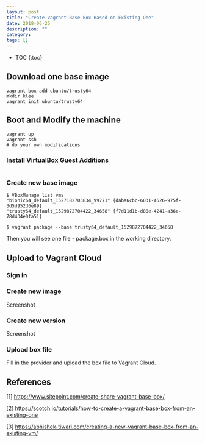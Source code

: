 ```yaml
---
layout: post
title: "Create Vagrant Base Box Based on Existing One"
date: 2018-06-25
description: ""
category: 
tags: []
---
```

* TOC
{:toc}

## Download one base image

```
vagrant box add ubuntu/trusty64
mkdir klee
vagrant init ubuntu/trusty64
```

## Boot and Modify the machine

```
vagrant up
vagrant ssh
# do your own modifications
```

### Install VirtualBox Guest Additions

```
```

### Create new base image

```
$ VBoxManage list vms
"bionic64_default_1527182703834_99771" {daba6cbc-6031-4526-975f-3d5d952d6e89}
"trusty64_default_1529872704422_34658" {f7d11d1b-d88e-4241-a36e-78d434e0fa51}

$ vagrant package --base trusty64_default_1529872704422_34658
```

Then you will see one file - package.box in the working directory.

## Upload to Vagrant Cloud


### Sign in

### Create new image

Screenshot

### Create new version

Screenshot

### Upload box file

Fill in the provider and upload the box file to Vagrant Cloud.

## References

[1] <https://www.sitepoint.com/create-share-vagrant-base-box/>

[2] <https://scotch.io/tutorials/how-to-create-a-vagrant-base-box-from-an-existing-one>

[3] <https://abhishek-tiwari.com/creating-a-new-vagrant-base-box-from-an-existing-vm/>
